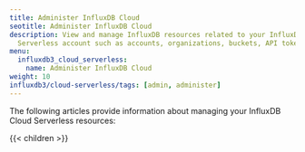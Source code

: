 ```yaml
---
title: Administer InfluxDB Cloud
seotitle: Administer InfluxDB Cloud
description: View and manage InfluxDB resources related to your InfluxDB Cloud
  Serverless account such as accounts, organizations, buckets, API tokens, and secrets.
menu:
  influxdb3_cloud_serverless:
    name: Administer InfluxDB Cloud
weight: 10
influxdb3/cloud-serverless/tags: [admin, administer]
---
```


The following articles provide information about managing your InfluxDB Cloud
Serverless resources:

{{< children >}}
